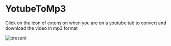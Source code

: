# YotubeToMp3

Click on the icon of extension when you are on a youtube tab to convert and download the video in mp3 format



![present](https://user-images.githubusercontent.com/47028393/81024777-2ae61780-8e7d-11ea-8e1c-379e1d3f93a7.gif)

